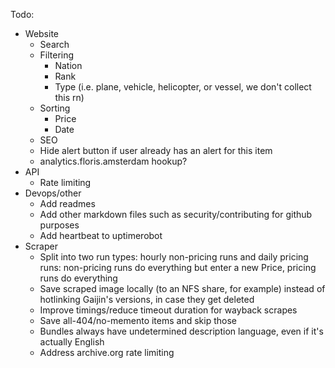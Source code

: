 Todo:
- Website
  - Search
  - Filtering
    - Nation
    - Rank
    - Type (i.e. plane, vehicle, helicopter, or vessel, we don't collect this rn)
  - Sorting
    - Price
    - Date
  - SEO
  - Hide alert button if user already has an alert for this item
  - analytics.floris.amsterdam hookup?
- API
  - Rate limiting
- Devops/other
  - Add readmes
  - Add other markdown files such as security/contributing for github purposes
  - Add heartbeat to uptimerobot
- Scraper
  - Split into two run types: hourly non-pricing runs and daily pricing runs: non-pricing runs do everything but enter a new Price, pricing runs do everything
  - Save scraped image locally (to an NFS share, for example) instead of hotlinking Gaijin's versions, in case they get deleted
  - Improve timings/reduce timeout duration for wayback scrapes
  - Save all-404/no-memento items and skip those
  - Bundles always have undetermined description language, even if it's actually English
  - Address archive.org rate limiting
